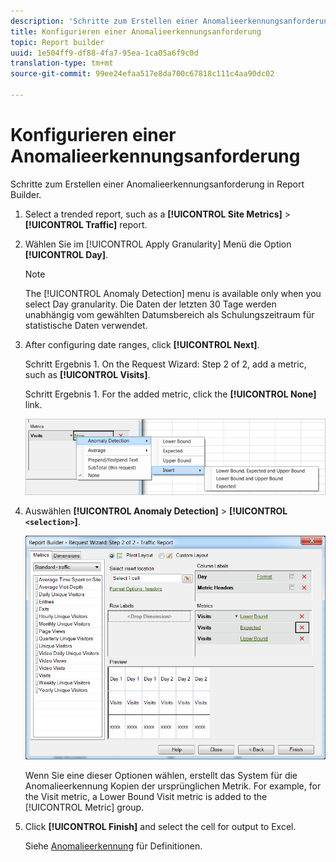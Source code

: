 ```yaml
---
description: 'Schritte zum Erstellen einer Anomalieerkennungsanforderung in Report Builder. '
title: Konfigurieren einer Anomalieerkennungsanforderung
topic: Report builder
uuid: 1e504ff9-df88-4fa7-95ea-1ca05a6f9c0d
translation-type: tm+mt
source-git-commit: 99ee24efaa517e8da700c67818c111c4aa90dc02

---
```



# Konfigurieren einer Anomalieerkennungsanforderung

Schritte zum Erstellen einer Anomalieerkennungsanforderung in Report Builder.

1. Select a trended report, such as a **[!UICONTROL Site Metrics]** > **[!UICONTROL Traffic]** report.
1. Wählen Sie im [!UICONTROL Apply Granularity] Menü die Option **[!UICONTROL Day]**.

   >[!NOTE]
   >
   >The [!UICONTROL Anomaly Detection] menu is available only when you select Day granularity. Die Daten der letzten 30 Tage werden unabhängig vom gewählten Datumsbereich als Schulungszeitraum für statistische Daten verwendet.

1. After configuring date ranges, click **[!UICONTROL Next]**.

   Schritt Ergebnis 1. On the Request Wizard: Step 2 of 2, add a metric, such as **[!UICONTROL Visits]**.

   Schritt Ergebnis 1. For the added metric, click the **[!UICONTROL None]** link.

   ![Schritt Ergebnis](assets/anomaly_select.png)

1. Auswählen **[!UICONTROL Anomaly Detection]** > **[!UICONTROL `<selection>`]**.

   ![Schritt-Info](assets/anomaly_visit.png)

   Wenn Sie eine dieser Optionen wählen, erstellt das System für die Anomalieerkennung Kopien der ursprünglichen Metrik. For example, for the Visit metric, a Lower Bound Visit metric is added to the [!UICONTROL Metric] group.
1. Click **[!UICONTROL Finish]** and select the cell for output to Excel.

   Siehe [Anomalieerkennung](/help/analyze/analysis-workspace/virtual-analyst/c-anomaly-detection/anomaly-detection.md) für Definitionen.
